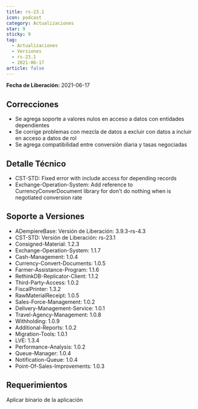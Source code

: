 ```yaml
---
title: rs-23.1
icon: podcast
category: Actualizaciones
star: 9
sticky: 9
tag:
  - Actualizaciones
  - Versiones
  - rs-23.1
  - 2021-06-17
article: false
---
```


**Fecha de Liberación:** 2021-06-17

## Correcciones

- Se agrega soporte a valores nulos en acceso a datos con entidades dependientes
- Se corrige problemas con mezcla de datos a excluir con datos a incluir en acceso a datos de rol
- Se agrega compatibilidad entre conversión diaria y tasas negociadas

## Detalle Técnico

- CST-STD: Fixed error with include access for depending records
- Exchange-Operation-System: Add reference to CurrencyConverDocument library for don't do nothing when is negotiated conversion rate

## Soporte a Versiones

- ADempiereBase: Versión de Liberación: 3.9.3-rs-4.3
- CST-STD: Versión de Liberación: rs-23.1
- Consigned-Material: 1.2.3
- Exchange-Operation-System: 1.1.7
- Cash-Management: 1.0.4
- Currency-Convert-Documents: 1.0.5
- Farmer-Assistance-Program: 1.1.6
- RethinkDB-Replicator-Client: 1.1.2
- Third-Party-Access: 1.0.2
- FiscalPrinter: 1.3.2
- RawMaterialReceipt: 1.0.5
- Sales-Force-Management: 1.0.2
- Delivery-Management-Service: 1.0.1
- Travel-Agency-Management: 1.0.8
- Withholding: 1.0.9
- Additional-Reports: 1.0.2
- Migration-Tools: 1.0.1
- LVE: 1.3.4
- Performance-Analysis: 1.0.2
- Queue-Manager: 1.0.4
- Notification-Queue: 1.0.4
- Point-Of-Sales-Improvements: 1.0.3

## Requerimientos

Aplicar binario de la aplicación
